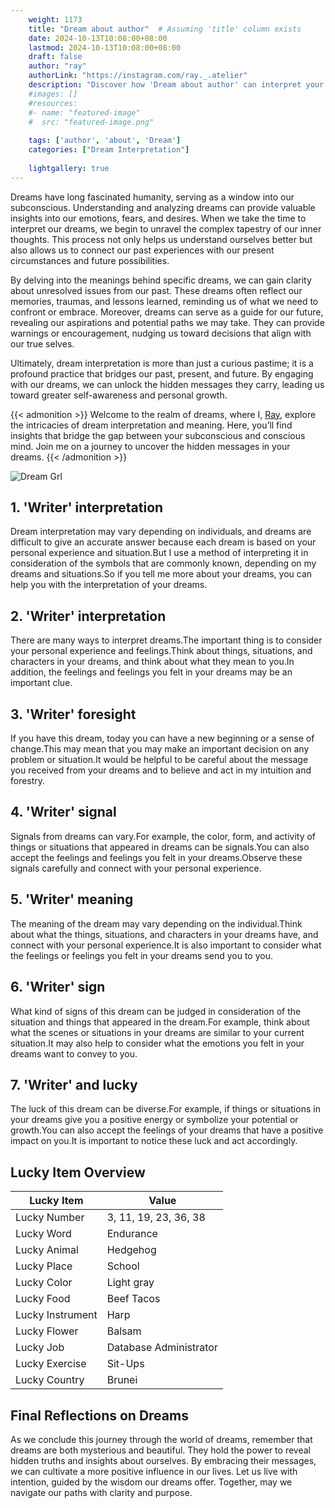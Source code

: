 ```yaml
---
    weight: 1173
    title: "Dream about author"  # Assuming 'title' column exists
    date: 2024-10-13T10:08:00+08:00
    lastmod: 2024-10-13T10:08:00+08:00
    draft: false
    author: "ray"
    authorLink: "https://instagram.com/ray._.atelier"
    description: "Discover how 'Dream about author' can interpret your future and uncover its significant meanings in your life."
    #images: []
    #resources:
    #- name: "featured-image"
    #  src: "featured-image.png"
    
    tags: ['author', 'about', 'Dream']
    categories: ["Dream Interpretation"]
    
    lightgallery: true
---
```

    
Dreams have long fascinated humanity, serving as a window into our subconscious. Understanding and analyzing dreams can provide valuable insights into our emotions, fears, and desires. When we take the time to interpret our dreams, we begin to unravel the complex tapestry of our inner thoughts. This process not only helps us understand ourselves better but also allows us to connect our past experiences with our present circumstances and future possibilities.

By delving into the meanings behind specific dreams, we can gain clarity about unresolved issues from our past. These dreams often reflect our memories, traumas, and lessons learned, reminding us of what we need to confront or embrace. Moreover, dreams can serve as a guide for our future, revealing our aspirations and potential paths we may take. They can provide warnings or encouragement, nudging us toward decisions that align with our true selves.

Ultimately, dream interpretation is more than just a curious pastime; it is a profound practice that bridges our past, present, and future. By engaging with our dreams, we can unlock the hidden messages they carry, leading us toward greater self-awareness and personal growth.

{{< admonition >}}
Welcome to the realm of dreams, where I, [Ray](https://instagram.com/ray._.atelier), explore the intricacies of dream interpretation and meaning. Here, you’ll find insights that bridge the gap between your subconscious and conscious mind. Join me on a journey to uncover the hidden messages in your dreams.
{{< /admonition >}}

![Dream Grl](https://cdn.pixabay.com/photo/2017/11/02/03/35/gothic-2910057_1280.jpg "Dream Grl")

## 1. 'Writer' interpretation
Dream interpretation may vary depending on individuals, and dreams are difficult to give an accurate answer because each dream is based on your personal experience and situation.But I use a method of interpreting it in consideration of the symbols that are commonly known, depending on my dreams and situations.So if you tell me more about your dreams, you can help you with the interpretation of your dreams.

## 2. 'Writer' interpretation
There are many ways to interpret dreams.The important thing is to consider your personal experience and feelings.Think about things, situations, and characters in your dreams, and think about what they mean to you.In addition, the feelings and feelings you felt in your dreams may be an important clue.

## 3. 'Writer' foresight
If you have this dream, today you can have a new beginning or a sense of change.This may mean that you may make an important decision on any problem or situation.It would be helpful to be careful about the message you received from your dreams and to believe and act in my intuition and forestry.

## 4. 'Writer' signal
Signals from dreams can vary.For example, the color, form, and activity of things or situations that appeared in dreams can be signals.You can also accept the feelings and feelings you felt in your dreams.Observe these signals carefully and connect with your personal experience.

## 5. 'Writer' meaning
The meaning of the dream may vary depending on the individual.Think about what the things, situations, and characters in your dreams have, and connect with your personal experience.It is also important to consider what the feelings or feelings you felt in your dreams send you to you.

## 6. 'Writer' sign
What kind of signs of this dream can be judged in consideration of the situation and things that appeared in the dream.For example, think about what the scenes or situations in your dreams are similar to your current situation.It may also help to consider what the emotions you felt in your dreams want to convey to you.

## 7. 'Writer' and lucky
The luck of this dream can be diverse.For example, if things or situations in your dreams give you a positive energy or symbolize your potential or growth.You can also accept the feelings of your dreams that have a positive impact on you.It is important to notice these luck and act accordingly.

## Lucky Item Overview
| Lucky Item          | Value              |
|---------------|--------------------|
| Lucky Number        | 3, 11, 19, 23, 36, 38  |
| Lucky Word          | Endurance |
| Lucky Animal        | Hedgehog |
| Lucky Place         | School     |
| Lucky Color         | Light gray     |
| Lucky Food          | Beef Tacos      |
| Lucky Instrument    | Harp |
| Lucky Flower        | Balsam    |
| Lucky Job           | Database Administrator       |
| Lucky Exercise      | Sit-Ups  |
| Lucky Country       | Brunei    |


##  Final Reflections on Dreams

As we conclude this journey through the world of dreams, remember that dreams are both mysterious and beautiful. They hold the power to reveal hidden truths and insights about ourselves. By embracing their messages, we can cultivate a more positive influence in our lives. Let us live with intention, guided by the wisdom our dreams offer. Together, may we navigate our paths with clarity and purpose.
